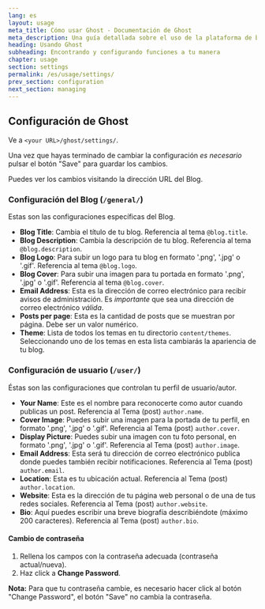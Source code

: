 ```yaml
---
lang: es
layout: usage
meta_title: Cómo usar Ghost - Documentación de Ghost
meta_description: Una guía detallada sobre el uso de la plataforma de blog Ghost. Ya tienes Ghost pero no sabes bien cómo empezar? Aprende aquí!
heading: Usando Ghost
subheading: Encontrando y configurando funciones a tu manera
chapter: usage
section: settings
permalink: /es/usage/settings/
prev_section: configuration
next_section: managing
---
```


##  Configuración de Ghost <a id="settings"></a>

Ve a <code class="path">&lt;your URL&gt;/ghost/settings/</code>.

Una vez que hayas terminado de cambiar la configuración *es necesario* pulsar el botón "Save" para guardar los cambios.

Puedes ver los cambios visitando la dirección URL del Blog.

### Configuración del Blog (<code class="path">/general/</code>)

Estas son las configuraciones específicas del Blog.

*   **Blog Title**: Cambia el título de tu blog. Referencia al tema `@blog.title`.
*   **Blog Description**: Cambia la descripción de tu blog. Referencia al tema `@blog.description`.
*   **Blog Logo**: Para subir un logo para tu blog en formato '.png', '.jpg' o '.gif'. Referencia al tema `@blog.logo`.
*   **Blog Cover**: Para subir una imagen para tu portada en formato '.png', '.jpg' o '.gif'. Referencia al tema `@blog.cover`.
*   **Email Address**: Esta es la dirección de correo electrónico para recibir avisos de administración. Es *importante* que sea una dirección de correo electrónico *válida*.
*   **Posts per page**: Esta es la cantidad de posts que se muestran por página. Debe ser un valor numérico.
*   **Theme**: Lista de todos los temas en tu directorio <code class="path">content/themes</code>. Seleccionando uno de los temas en esta lista cambiarás la apariencia de tu blog.

### Configuración de usuario (<code class="path">/user/</code>)

Éstas son las configuraciones que controlan tu perfil de usuario/autor.

*   **Your Name**: Este es el nombre para reconocerte como autor cuando publicas un post. Referencia al Tema (post) `author.name`.
*   **Cover Image**: Puedes subir una imagen para la portada de tu perfil, en formato '.png', '.jpg' o '.gif'. Referencia al Tema (post) `author.cover`.
*   **Display Picture**: Puedes subir una imagen con tu foto personal, en formato '.png', '.jpg' o '.gif'. Referencia al Tema (post) `author.image`.
*   **Email Address**: Esta será tu dirección de correo electrónico publica donde puedes también recibir notificaciones. Referencia al Tema (post) `author.email`.
*   **Location**: Esta es tu ubicación actual. Referencia al Tema (post) `author.location`.
*   **Website**: Esta es la dirección de tu página web personal o de una de tus redes sociales. Referencia al Tema (post) `author.website`.
*   **Bio**: Aquí puedes escribir una breve biografía describiéndote (máximo 200 caracteres). Referencia al Tema (post) `author.bio`.

#### Cambio de contraseña

1.  Rellena los campos con la contraseña adecuada (contraseña actual/nueva).
2.  Haz click a **Change Password**.
<p class="note">
    <strong>Nota:</strong> Para que tu contraseña cambie, es necesario hacer click al botón "Change Password", el botón "Save" no cambia la contraseña.</p>

